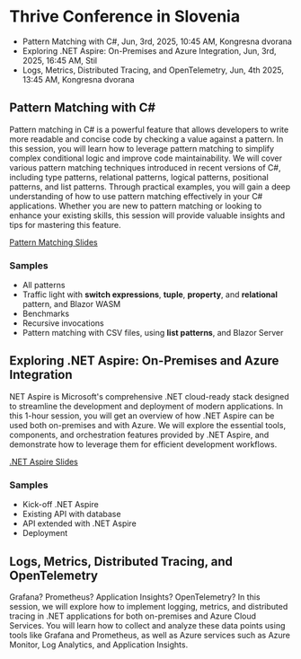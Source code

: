 # Thrive Conference in Slovenia

- Pattern Matching with C#, Jun, 3rd, 2025, 10:45 AM, Kongresna dvorana
- Exploring .NET Aspire: On-Premises and Azure Integration, Jun, 3rd, 2025, 16:45 AM, Stil
- Logs, Metrics, Distributed Tracing, and OpenTelemetry, Jun, 4th 2025, 13:45 AM, Kongresna dvorana

## Pattern Matching with C#

Pattern matching in C# is a powerful feature that allows developers to write more readable and concise code by checking a value against a pattern. In this session, you will learn how to leverage pattern matching to simplify complex conditional logic and improve code maintainability. We will cover various pattern matching techniques introduced in recent versions of C#, including type patterns, relational patterns, logical patterns, positional patterns, and list patterns. Through practical examples, you will gain a deep understanding of how to use pattern matching effectively in your C# applications. Whether you are new to pattern matching or looking to enhance your existing skills, this session will provide valuable insights and tips for mastering this feature.

[Pattern Matching Slides](slides/PatternMatching2025.pdf)

### Samples

- All patterns
- Traffic light with **switch expressions**, **tuple**, **property**, and **relational** pattern, and Blazor WASM
- Benchmarks
- Recursive invocations
- Pattern matching with CSV files, using **list patterns**, and Blazor Server

## Exploring .NET Aspire: On-Premises and Azure Integration

NET Aspire is Microsoft's comprehensive .NET cloud-ready stack designed to streamline the development and deployment of modern applications. In this 1-hour session, you will get an overview of how .NET Aspire can be used both on-premises and with Azure. We will explore the essential tools, components, and orchestration features provided by .NET Aspire, and demonstrate how to leverage them for efficient development workflows.

[.NET Aspire Slides](slides/Aspire2025.pdf)

### Samples

- Kick-off .NET Aspire
- Existing API with database
- API extended with .NET Aspire
- Deployment

## Logs, Metrics, Distributed Tracing, and OpenTelemetry

Grafana? Prometheus? Application Insights? OpenTelemetry? In this session, we will explore how to implement logging, metrics, and distributed tracing in .NET applications for both on-premises and Azure Cloud Services. You will learn how to collect and analyze these data points using tools like Grafana and Prometheus, as well as Azure services such as Azure Monitor, Log Analytics, and Application Insights.
